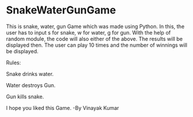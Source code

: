 # SnakeWaterGunGame
This is snake, water, gun Game which was made using Python.
In this, the user has to input s for snake, w for water, g for gun.
With the help of random module, the code will also either of the above.
The results will be displayed then.
The user can play 10 times and the number of winnings will be displayed.



Rules:

Snake drinks water.

Water destroys Gun.

Gun kills snake.




I hope you liked this Game.
-By Vinayak Kumar
